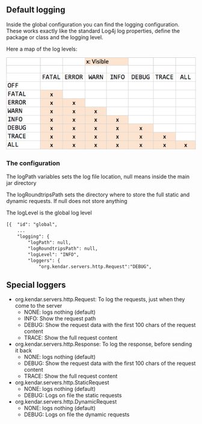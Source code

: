## Default logging

Inside the global configuration you can find the logging configuration.
These works exactly like the standard Log4j log properties, define the
package or class and the logging level.

Here a map of the log levels:

![Log levels](loglevels.png)

### The configuration

The logPath variables sets the log file location, null means inside the 
main jar directory

The logRoundtripsPath sets the directory where to store the full static 
and dynamic requests. If null does not store anything

The logLevel is the global log level

    [{  "id": "global",
        ...
        "logging": {
            "logPath": null,
            "logRoundtripsPath": null,
            "logLevel": "INFO",
            "loggers": {
                "org.kendar.servers.http.Request":"DEBUG",

## Special loggers

* org.kendar.servers.http.Request: To log the requests, just when they come to the server
    * NONE: logs nothing (default)
    * INFO: Show the request path
    * DEBUG: Show the request data with the first 100 chars of the request content
    * TRACE: Show the full request content
* org.kendar.servers.http.Response: To log the response, before sending it back
    * NONE: logs nothing (default)
    * DEBUG: Show the request data with the first 100 chars of the request content
    * TRACE: Show the full request content
* org.kendar.servers.http.StaticRequest
    * NONE: logs nothing (default)
    * DEBUG: Logs on file the static requests
* org.kendar.servers.http.DynamicRequest
    * NONE: logs nothing (default)
    * DEBUG: Logs on file the dynamic requests
